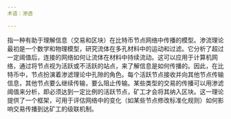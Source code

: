 ```yaml
---
术语：渗透

---
```

指一种有助于理解信息（交易和区块）在比特币节点网络中传播的模型。渗流理论最初是一个数学和物理模型，研究流体在多孔材料中的运动和过滤。它分析了超过一定阈值后，连接的网络如何让流体在材料中持续流动。这可以应用于计算机网络，通过将节点视为活跃或不活跃的站点，来了解信息是如何传播的。因此，在比特币中，节点扮演着渗滤理论中孔隙的角色。每个活跃节点接收并向其他节点传输信息，其他节点要么继续传输，要么阻止传输。某些类型的交易的传播可以用渗滤阈值来分析，即必须达到一定比例的活跃节点，矿工才会将其纳入区块。这一理论提供了一个框架，可用于评估网络中的变化（如某些节点修改标准化规则）如何影响交易传播到达矿工的级联机制。